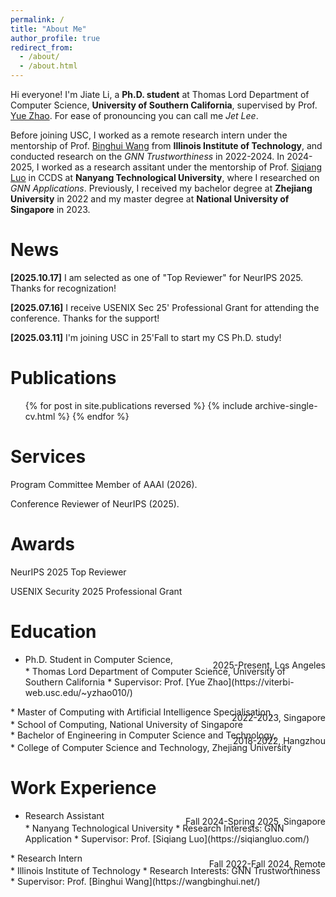 ```yaml
---
permalink: /
title: "About Me"
author_profile: true
redirect_from: 
  - /about/
  - /about.html
---
```


Hi everyone! I'm Jiate Li, a **Ph.D. student** at Thomas Lord Department of Computer Science, **University of Southern California**, supervised by Prof. [Yue Zhao](https://viterbi-web.usc.edu/~yzhao010/). For ease of pronouncing you can call me *Jet Lee*.

Before joining USC, I worked as a remote research intern under the mentorship of Prof. [Binghui Wang](https://wangbinghui.net/) from **Illinois Institute of Technology**, and conducted research on the *GNN Trustworthiness* in 2022-2024. In 2024-2025, I worked as a research assitant under the mentorship of Prof. [Siqiang Luo](https://siqiangluo.com/) in CCDS at **Nanyang Technological University**, where I researched on *GNN Applications*. Previously, I received my bachelor degree at **Zhejiang University** in 2022 and my master degree at **National University of Singapore** in 2023.

News
====
**[2025.10.17]** I am selected as one of "Top Reviewer" for NeurIPS 2025. Thanks for recognization!

**[2025.07.16]** I receive USENIX Sec 25' Professional Grant for attending the conference. Thanks for the support!

**[2025.03.11]** I'm joining USC in 25'Fall to start my CS Ph.D. study!


Publications
====
  <ul>{% for post in site.publications reversed %}
    {% include archive-single-cv.html %}
  {% endfor %}</ul>
 
Services
====
Program Committee Member of AAAI (2026).

Conference Reviewer of NeurIPS (2025).

Awards
====
NeurIPS 2025 Top Reviewer

USENIX Security 2025 Professional Grant


Education
====
* Ph.D. Student in Computer Science,
    <div style="text-align: right;line-height: 0.2"> 2025-Present, Los Angeles </div>
    * Thomas Lord Department of Computer Science, University of Southern California
    * Supervisor: Prof. [Yue Zhao](https://viterbi-web.usc.edu/~yzhao010/)
 <div style="text-align: right;line-height: 1.5"> </div>
* Master of Computing with Artificial Intelligence Specialisation,
  <div style="text-align: right;line-height: 0.2">2022-2023, Singapore </div>
    * School of Computing, National University of Singapore
 <div style="text-align: right;line-height: 1.5"> </div>
* Bachelor of Engineering in Computer Science and Technology,
  <div style="text-align: right;line-height: 0.2">2018-2022, Hangzhou</div>
    * College of Computer Science and Technology, Zhejiang University

Work Experience
====

* Research Assistant
  <div style="text-align: right;line-height: 0.2">Fall 2024-Spring 2025, Singapore</div>
  * Nanyang Technological University
  * Research Interests: GNN Application
  * Supervisor: Prof. [Siqiang Luo](https://siqiangluo.com/)
 <div style="text-align: right;line-height: 1.5"> </div>
* Research Intern 
  <div style="text-align: right;line-height: 0.2">Fall 2022-Fall 2024, Remote</div>
  * Illinois Institute of Technology
  * Research Interests: GNN Trustworthiness
  * Supervisor: Prof. [Binghui Wang](https://wangbinghui.net/)
